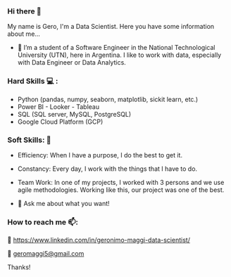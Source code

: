 ### Hi there 👋

My name is Gero, I'm a Data Scientist. Here you have some information about me...

- 🔭 I’m a student of a Software Engineer in the National Technological University (UTN), here in Argentina. I like to work with data, especially with Data Engineer or Data Analytics. 

### Hard Skills :computer: : 

- Python (pandas, numpy, seaborn, matplotlib, sickit learn, etc.)
- Power BI - Looker - Tableau
- SQL (SQL server, MySQL, PostgreSQL)
- Google Cloud Platform (GCP)

### Soft Skills: :muscle:

- Efficiency: When  I have a purpose, I do the best to get it. 
- Constancy: Every day, I work with the things that  I have to do. 
- Team Work: In one of my projects, I worked with 3 persons and we use agile methodologies. Working like this, our project was one of the best.  

- 💬 Ask me about what you want! 

### How to reach me 📫: 

:link: https://www.linkedin.com/in/geronimo-maggi-data-scientist/

:email: geromaggi5@gmail.com

Thanks!

<!--
**Geromaggi/Geromaggi** is a ✨ _special_ ✨ repository because its `README.md` (this file) appears on your GitHub profile.

Here are some ideas to get you started:

- 🔭 I’m currently working on ...
- 🌱 I’m currently learning ...
- 👯 I’m looking to collaborate on ...
- 🤔 I’m looking for help with ...
- 💬 Ask me about ...
- 📫 How to reach me: ...
- 😄 Pronouns: ...
Fun fact: ...
-->
